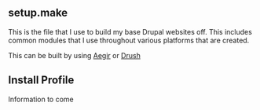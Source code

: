 ## setup.make
This is the file that I use to build my base Drupal websites off. This includes common modules that I use throughout various platforms that are created.

This can be built by using [Aegir](http://community.aegirproject.org/) or [Drush](http://drupal.org/project/drush)

## Install Profile
Information to come
